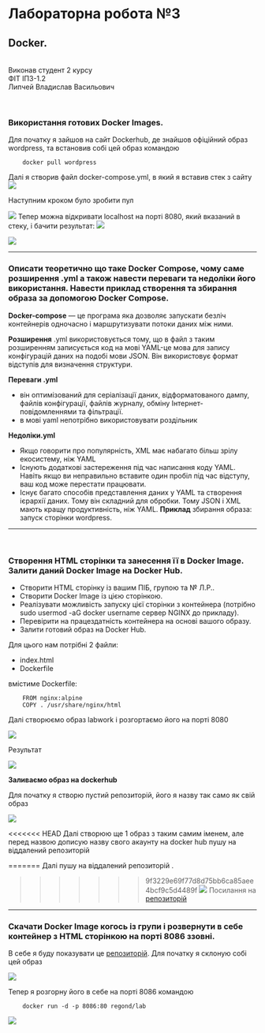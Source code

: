 # Лабораторна робота №3
## **Docker.**
<br>
Виконав студент 2 курсу <br>
ФІТ ІПЗ-1.2 <br>
Липчей Владислав Васильович

&nbsp;
### **Використання готових Docker Images.**
Для початку я зайшов на сайт Dockerhub, де знайшов офіційний образ wordpress, та встановив собі цей образ командою
```
    docker pull wordpress
```

Далі я створив файл docker-compose.yml, в який я вставив стек з сайту
![](img/docker-compose.jpg)

Наступним кроком було зробити пул

![](img/wordpressPull.jpg)
Тепер можна відкривати localhost на порті 8080, який вказаний в стеку, і бачити результат:
![](img/wordpressPage.jpg)

![](img/wordpressPage2.jpg)

<hr>

### **Описати теоретично що таке Docker Compose, чому саме розширення .yml а також навести переваги та недоліки його використання. Навести приклад створення та збирання образа за допомогою Docker Compose.**

**Docker-compose** — це  програма яка дозволяє запускати безліч контейнерів одночасно і маршрутизувати потоки даних між ними.

**Розширення** .yml використовується тому, що в файл з таким розширенням записується код на мові YAML-це мова для запису конфігурацій даних на подобі мови JSON. Він використовує формат відступів для визначення структури.

**Переваги .yml**
 - він оптимізований для серіалізації даних, відформатованого дампу, файлів конфігурації, файлів журналу, обміну Інтернет-повідомленнями та фільтрації.
 - в мові yaml непотрібно використовувати роздільник 

**Недоліки.yml**
 - Якщо говорити про популярність, XML має набагато більш зрілу екосистему, ніж YAML
 - Існують додаткові застереження під час написання коду YAML. Навіть якщо ви неправильно вставите один пробіл під час відступу, ваш код може перестати працювати.
 - Існує багато способів представлення даних у YAML та створення ієрархії даних. Тому він складний для обробки. Тому JSON і XML мають кращу продуктивність, ніж YAML.
**Приклад** збирання образа: запуск сторінки wordpress.
<hr>

&nbsp;
### **Створення HTML сторінки та занесення її в Docker Image. Залити даний Docker Image на Docker Hub.**

- Створити HTML сторінку із вашим ПІБ, групою та № Л.Р..
- Створити Docker Image із цією сторінкою.
- Реалізувати можливість запуску цієї сторінки з контейнера (потрібно sudo usermod -aG docker username сервер NGINX до прикладу). 
- Перевірити на працездатність контейнера на основі вашого образу. 
- Залити готовий образ на Docker Hub.

Для цього нам потрібні 2 файли:
 - index.html
 - Dockerfile

вмістиме Dockerfile:
    
        FROM nginx:alpine
        COPY . /usr/share/nginx/html
Далі створюємо образ labwork і розгортаємо його на порті 8080

![](img/htmlBuild.jpg)

Результат

![](img/res.jpg)

**Заливаємо образ на dockerhub**

Для початку я створю пустий репозиторій, його я назву так само як свій образ


![](img/dockerHub.jpg)

<<<<<<< HEAD
Далі створюю ще 1 образ з таким самим іменем, але перед назвою дописую назву свого акаунту на docker hub пушу на віддалений репозиторій

=======
Далі пушу на віддалений репозиторій
.
>>>>>>> 9f3229e69f77d8d75bb6ca85aee4bcf9c5d4489f
![](img/dockerPush.jpg)
Посилання на [репозиторій](https://hub.docker.com/repository/docker/vladlipchey/labwork)
<hr>

### **Скачати Docker Image когось із групи і розвернути в себе контейнер з HTML сторінкою на порті 8086 ззовні.**
В себе я буду показувати це [репозиторій](https://hub.docker.com/repository/docker/regond/lab). Для початку я склоную собі цей образ

![](img/regondPull.jpg)

Тепер я розгорну його в себе на порті 8086 командою
```
    docker run -d -p 8086:80 regond/lab
```
![](img/tkach.jpg)